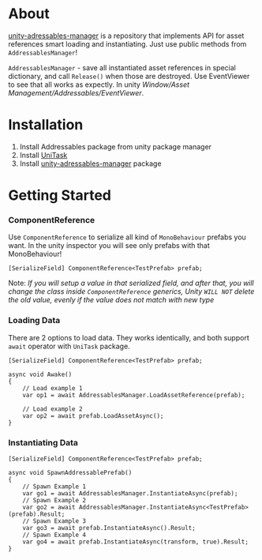 # About

[unity-adressables-manager](https://github.com/Kris-Daniel/unity-adressables-manager) is a repository that implements API for asset references smart loading and instantiating. Just use public methods from `AddressablesManager`!

`AddressablesManager` - save all instantiated asset references in special dictionary, and call `Release()` when those are destroyed.
Use EventViewer to see that all works as expectly. In unity _Window/Asset Management/Addressables/EventViewer_.

# Installation
1. Install Addressables package from unity package manager
2. Install [UniTask](https://github.com/Cysharp/UniTask)
3. Install [unity-adressables-manager](https://github.com/Kris-Daniel/unity-adressables-manager/raw/main/addressables-manager.unitypackage) package

# Getting Started
### ComponentReference

Use `ComponentReference` to serialize all kind of `MonoBehaviour` prefabs you want. In the unity inspector you will see only prefabs with that MonoBehaviour!

```
[SerializeField] ComponentReference<TestPrefab> prefab;
```

Note: _If you will setup a value in that serialized field, and after that, you will change the class inside `ComponentReference` generics, Unity `WILL NOT` delete the old value, evenly if the value does not match with new type_

### Loading Data

There are 2 options to load data. They works identically, and both support `await` operator with `UniTask` package.

```
[SerializeField] ComponentReference<TestPrefab> prefab;

async void Awake()
{
	// Load example 1  
	var op1 = await AddressablesManager.LoadAssetReference(prefab);  
	  
	// Load example 2  
	var op2 = await prefab.LoadAssetAsync();
}
```


### Instantiating Data

```
[SerializeField] ComponentReference<TestPrefab> prefab;

async void SpawnAddressablePrefab()
{
	// Spawn Example 1  
	var go1 = await AddressablesManager.InstantiateAsync(prefab);  
	// Spawn Example 2  
	var go2 = await AddressablesManager.InstantiateAsync<TestPrefab>(prefab).Result;  
	// Spawn Example 3  
	var go3 = await prefab.InstantiateAsync().Result;  
	// Spawn Example 4  
	var go4 = await prefab.InstantiateAsync(transform, true).Result;  
}
```
